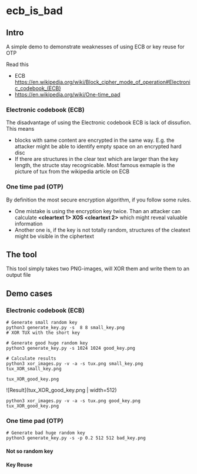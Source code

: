 # ecb_is_bad

## Intro

A simple demo to demonstrate weaknesses of using ECB or key reuse for OTP

Read this 
* ECB https://en.wikipedia.org/wiki/Block_cipher_mode_of_operation#Electronic_codebook_(ECB)
*  https://en.wikipedia.org/wiki/One-time_pad

### Electronic codebook (ECB)

The disadvantage of using the Electronic codebook ECB is lack of dissufion. This means
* blocks with same content are encrypted in the same way. E.g. the attacker might be able to identify empty space on an encrypted hard disc
* If there are structures in the clear text which are larger than the key length, the structe stay recognicable. Most famous exmaple is the picture of tux from the wikipedia article on ECB

### One time pad (OTP)

By definition the most secure encryption algorithm, if you follow some rules. 

* One mistake is using the encryption key twice. Than an attacker can calculate __<cleartext 1> XOS <cleartext 2>__ which might reveal valuable information
* Another one is, if the key is not totally random, structures of the cleatext might be visible in the ciphertext

## The tool 

This tool simply takes two PNG-images, will XOR them and write them to an output file

## Demo cases

### Electronic codebook (ECB)
    # Generate small random key
    python3 generate_key.py -s  8 8 small_key.png
    # XOR TUX with the short key

    # Generate good huge random key
    python3 generate_key.py -s 1024 1024 good_key.png

    # Calculate results
    python3 xor_images.py -v -a -s tux.png small_key.png tux_XOR_small_key.png
    
    tux_XOR_good_key.png
    
![Result](tux_XOR_good_key.png | width=512)
    
    python3 xor_images.py -v -a -s tux.png good_key.png tux_XOR_good_key.png
    

### One time pad (OTP)

    # Generate bad huge random key
    python3 generate_key.py -s -p 0.2 512 512 bad_key.png

#### Not so random key

#### Key Reuse





